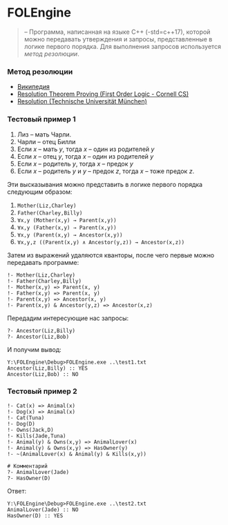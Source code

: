# FOLEngine

> – Программа, написанная на языке C++ (-std=c++17), которой можно передавать утверждения и запросы, представленные в логике первого порядка. 
> Для выполнения запросов используется *метод резолюции*.

### Метод резолюции

* [Википедия](https://ru.wikipedia.org/wiki/%D0%9F%D1%80%D0%B0%D0%B2%D0%B8%D0%BB%D0%BE_%D1%80%D0%B5%D0%B7%D0%BE%D0%BB%D1%8E%D1%86%D0%B8%D0%B9#%D0%9C%D0%B5%D1%82%D0%BE%D0%B4_%D1%80%D0%B5%D0%B7%D0%BE%D0%BB%D1%8E%D1%86%D0%B8%D0%B8)
* [Resolution Theorem Proving (First Order Logic - Cornell CS)](https://www.cs.cornell.edu/courses/cs4700/2011fa/lectures/16_FirstOrderLogic.pdf)
* [Resolution (Technische Universität München)](https://www21.in.tum.de/teaching/logik/SS16/Slides/resolution-fol.pdf)

### Тестовый пример 1

1. Лиз – мать Чарли.
2. Чарли – отец Билли
3. Если *x* – мать *y*, тогда *x* – один из родителей *y*
4. Если *x* – отец *y*, тогда *x* – один из родителей *y*
5. Если *x* – родитель *y*, тогда *x* – предок *y*
6. Если *x* – родитель *y* и *y* – предок *z*, тогда *x* – тоже предок *z*.

Эти высказывания можно представить в логике первого порядка следующим образом:

1. `Mother(Liz,Charley)`
2. `Father(Charley,Billy)`
3. `∀x,y (Mother(x,y) → Parent(x,y))`
4. `∀x,y (Father(x,y) → Parent(x,y))`
5. `∀x,y (Parent(x,y) → Ancestor(x,y))`
6. `∀x,y,z ((Parent(x,y) ∧ Ancestor(y,z)) → Ancestor(x,z))`

Затем из выражений удаляются кванторы, после чего первые можно передавать программе:

```
!- Mother(Liz,Charley)
!- Father(Charley,Billy)
!- Mother(x,y) => Parent(x, y)
!- Father(x,y) => Parent(x, y)
!- Parent(x,y) => Ancestor(x, y)
!- Parent(x,y) & Ancestor(y,z) => Ancestor(x,z)
```

Передадим интересующие нас запросы:

```
?- Ancestor(Liz,Billy)
?- Ancestor(Liz,Bob)
```

И получим вывод:

```
Y:\FOLEngine\Debug>FOLEngine.exe ..\test1.txt
Ancestor(Liz,Billy) :: YES
Ancestor(Liz,Bob) :: NO
```

### Тестовый пример 2

```
!- Cat(x) => Animal(x)
!- Dog(x) => Animal(x)
!- Cat(Tuna)
!- Dog(D)
!- Owns(Jack,D)
!- Kills(Jade,Tuna)
!- Animal(y) & Owns(x,y) => AnimalLover(x)
!- Animal(y) & Owns(x,y) => HasOwner(y)
!- ~(AnimalLover(x) & Animal(y) & Kills(x,y))

# Комментарий 
?- AnimalLover(Jade)
?- HasOwner(D) 
```

Ответ:

```
Y:\FOLEngine\Debug>FOLEngine.exe ..\test2.txt
AnimalLover(Jade) :: NO
HasOwner(D) :: YES
```

